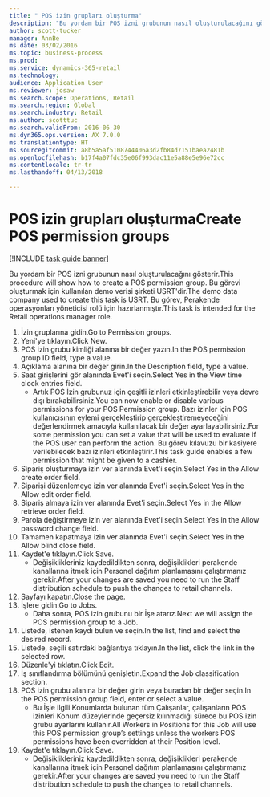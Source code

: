 ```yaml
--- 
title: " POS izin grupları oluşturma"
description: "Bu yordam bir POS izni grubunun nasıl oluşturulacağını gösterir."
author: scott-tucker
manager: AnnBe
ms.date: 03/02/2016
ms.topic: business-process
ms.prod: 
ms.service: dynamics-365-retail
ms.technology: 
audience: Application User
ms.reviewer: josaw
ms.search.scope: Operations, Retail
ms.search.region: Global
ms.search.industry: Retail
ms.author: scotttuc
ms.search.validFrom: 2016-06-30
ms.dyn365.ops.version: AX 7.0.0
ms.translationtype: HT
ms.sourcegitcommit: a8b5a5af5108744406a3d2fb84d7151baea2481b
ms.openlocfilehash: b17f4a07fdc35e06f993dac11e5a88e5e96e72cc
ms.contentlocale: tr-tr
ms.lasthandoff: 04/13/2018

---
```

# <a name="create-pos-permission-groups"></a><span data-ttu-id="b1256-103"> POS izin grupları oluşturma</span><span class="sxs-lookup"><span data-stu-id="b1256-103">Create POS permission groups</span></span>

[!INCLUDE [task guide banner](../includes/task-guide-banner.md)]

<span data-ttu-id="b1256-104">Bu yordam bir POS izni grubunun nasıl oluşturulacağını gösterir.</span><span class="sxs-lookup"><span data-stu-id="b1256-104">This procedure will show how to create a POS permission group.</span></span> <span data-ttu-id="b1256-105">Bu görevi oluşturmak için kullanılan demo verisi şirketi USRT'dir.</span><span class="sxs-lookup"><span data-stu-id="b1256-105">The demo data company used to create this task is USRT.</span></span> <span data-ttu-id="b1256-106">Bu görev, Perakende operasyonları yöneticisi rolü için hazırlanmıştır.</span><span class="sxs-lookup"><span data-stu-id="b1256-106">This task is intended for the Retail operations manager role.</span></span>

1. <span data-ttu-id="b1256-107">İzin gruplarına gidin.</span><span class="sxs-lookup"><span data-stu-id="b1256-107">Go to Permission groups.</span></span>
2. <span data-ttu-id="b1256-108">Yeni'ye tıklayın.</span><span class="sxs-lookup"><span data-stu-id="b1256-108">Click New.</span></span>
3. <span data-ttu-id="b1256-109">POS izin grubu kimliği alanına bir değer yazın.</span><span class="sxs-lookup"><span data-stu-id="b1256-109">In the POS permission group ID field, type a value.</span></span>
4. <span data-ttu-id="b1256-110">Açıklama alanına bir değer girin.</span><span class="sxs-lookup"><span data-stu-id="b1256-110">In the Description field, type a value.</span></span>
5. <span data-ttu-id="b1256-111">Saat girişlerini gör alanında Evet'i seçin.</span><span class="sxs-lookup"><span data-stu-id="b1256-111">Select Yes in the View time clock entries field.</span></span>
    * <span data-ttu-id="b1256-112">Artık POS İzin grubunuz için çeşitli izinleri etkinleştirebilir veya devre dışı bırakabilirsiniz.</span><span class="sxs-lookup"><span data-stu-id="b1256-112">You can now enable or disable various permissions for your POS Permission group.</span></span> <span data-ttu-id="b1256-113">Bazı izinler için POS kullanıcısının eylemi gerçekleştirip gerçekleştiremeyeceğini değerlendirmek amacıyla kullanılacak bir değer ayarlayabilirsiniz.</span><span class="sxs-lookup"><span data-stu-id="b1256-113">For some permission you can set a value that will be used to evaluate if the POS user can perform the action.</span></span>  <span data-ttu-id="b1256-114">Bu görev kılavuzu bir kasiyere verilebilecek bazı izinleri etkinleştirir.</span><span class="sxs-lookup"><span data-stu-id="b1256-114">This task guide enables a few permission that might be given to a cashier.</span></span>  
6. <span data-ttu-id="b1256-115">Sipariş oluşturmaya izin ver alanında Evet'i seçin.</span><span class="sxs-lookup"><span data-stu-id="b1256-115">Select Yes in the Allow create order field.</span></span>
7. <span data-ttu-id="b1256-116">Siparişi düzenlemeye izin ver alanında Evet'i seçin.</span><span class="sxs-lookup"><span data-stu-id="b1256-116">Select Yes in the Allow edit order field.</span></span>
8. <span data-ttu-id="b1256-117">Sipariş almaya izin ver alanında Evet'i seçin.</span><span class="sxs-lookup"><span data-stu-id="b1256-117">Select Yes in the Allow retrieve order field.</span></span>
9. <span data-ttu-id="b1256-118">Parola değiştirmeye izin ver alanında Evet'i seçin.</span><span class="sxs-lookup"><span data-stu-id="b1256-118">Select Yes in the Allow password change field.</span></span>
10. <span data-ttu-id="b1256-119">Tamamen kapatmaya izin ver alanında Evet'i seçin.</span><span class="sxs-lookup"><span data-stu-id="b1256-119">Select Yes in the Allow blind close field.</span></span>
11. <span data-ttu-id="b1256-120">Kaydet'e tıklayın.</span><span class="sxs-lookup"><span data-stu-id="b1256-120">Click Save.</span></span>
    * <span data-ttu-id="b1256-121">Değişiklikleriniz kaydedildikten sonra, değişiklikleri perakende kanallarına itmek için Personel dağıtım planlamasını çalıştırmanız gerekir.</span><span class="sxs-lookup"><span data-stu-id="b1256-121">After your changes are saved you need to run the Staff distribution schedule to push the changes to retail channels.</span></span>  
12. <span data-ttu-id="b1256-122">Sayfayı kapatın.</span><span class="sxs-lookup"><span data-stu-id="b1256-122">Close the page.</span></span>
13. <span data-ttu-id="b1256-123">İşlere gidin.</span><span class="sxs-lookup"><span data-stu-id="b1256-123">Go to Jobs.</span></span>
    * <span data-ttu-id="b1256-124">Daha sonra, POS izin grubunu bir İşe atarız.</span><span class="sxs-lookup"><span data-stu-id="b1256-124">Next we will assign the POS permission group to a Job.</span></span>  
14. <span data-ttu-id="b1256-125">Listede, istenen kaydı bulun ve seçin.</span><span class="sxs-lookup"><span data-stu-id="b1256-125">In the list, find and select the desired record.</span></span>
15. <span data-ttu-id="b1256-126">Listede, seçili satırdaki bağlantıya tıklayın.</span><span class="sxs-lookup"><span data-stu-id="b1256-126">In the list, click the link in the selected row.</span></span>
16. <span data-ttu-id="b1256-127">Düzenle'yi tıklatın.</span><span class="sxs-lookup"><span data-stu-id="b1256-127">Click Edit.</span></span>
17. <span data-ttu-id="b1256-128">İş sınıflandırma bölümünü genişletin.</span><span class="sxs-lookup"><span data-stu-id="b1256-128">Expand the Job classification section.</span></span>
18. <span data-ttu-id="b1256-129">POS izin grubu alanına bir değer girin veya buradan bir değer seçin.</span><span class="sxs-lookup"><span data-stu-id="b1256-129">In the POS permission group field, enter or select a value.</span></span>
    * <span data-ttu-id="b1256-130">Bu İşle ilgili Konumlarda bulunan tüm Çalışanlar, çalışanların POS izinleri Konum düzeylerinde geçersiz kılınmadığı sürece bu POS izin grubu ayarlarını kullanır.</span><span class="sxs-lookup"><span data-stu-id="b1256-130">All Workers in Positions for this Job will use this POS permission group’s settings unless the workers POS permissions have been overridden at their Position level.</span></span>  
19. <span data-ttu-id="b1256-131">Kaydet'e tıklayın.</span><span class="sxs-lookup"><span data-stu-id="b1256-131">Click Save.</span></span>
    * <span data-ttu-id="b1256-132">Değişiklikleriniz kaydedildikten sonra, değişiklikleri perakende kanallarına itmek için Personel dağıtım planlamasını çalıştırmanız gerekir.</span><span class="sxs-lookup"><span data-stu-id="b1256-132">After your changes are saved you need to run the Staff distribution schedule to push the changes to retail channels.</span></span>  


